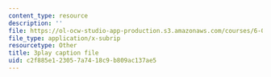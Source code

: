 ```yaml
---
content_type: resource
description: ''
file: https://ol-ocw-studio-app-production.s3.amazonaws.com/courses/6-0002-introduction-to-computational-thinking-and-data-science-fall-2016/c2f885e123057a7418c9b809ac137ae5_h0e2HAPTGF4.srt
file_type: application/x-subrip
resourcetype: Other
title: 3play caption file
uid: c2f885e1-2305-7a74-18c9-b809ac137ae5
---
```

